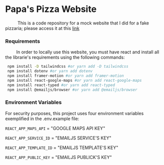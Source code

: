 
# Papa's Pizza Website

&nbsp;&nbsp;&nbsp;&nbsp;&nbsp;&nbsp;&nbsp;&nbsp;&nbsp;
This is a code repository for a mock website that I did for a fake pizzaria; please access it at this [link](https://papas-pizza.vercel.app/)

<h3>Requirements</h3>
<p>&nbsp;&nbsp;&nbsp;&nbsp;&nbsp;&nbsp;&nbsp;&nbsp;&nbsp;In order to locally use this website, you must have react and install all the librarie's requirements using the following commands:</p> 

```bash
 npm install -D tailwindcss #or yarn add -D tailwindcss
 npm install dotenv #or yarn add dotenv
 npm install framer-motion #or yarn add framer-motion
 npm install react-google-maps #or yarn add react-google-maps
 npm install react-typed #or yarn add react-typed
 npm install @emailjs/browser #or yarn add @emailjs/browser
```


<h3>Environment Variables</h3>

For security purposes, this project uses four environment variables exemplified in the .env.example file:

`REACT_APP_MAPS_API` = "GOOGLE MAPS API KEY"

`REACT_APP_SERVICE_ID` = "EMAILJS SERVICE'S KEY"

`REACT_APP_TEMPLATE_ID` = "EMAILJS TEMPLATE'S KEY"

`REACT_APP_PUBLIC_KEY` = "EMAILJS PUBLICK'S KEY"
